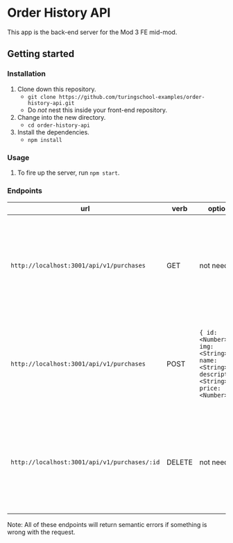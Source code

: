 # Order History API

This app is the back-end server for the Mod 3 FE mid-mod.

## Getting started

### Installation

1. Clone down this repository.
    - `git clone https://github.com/turingschool-examples/order-history-api.git`
    - Do *not* nest this inside your front-end repository.
2. Change into the new directory.
    - `cd order-history-api`
3. Install the dependencies.
    - `npm install`

### Usage

1. To fire up the server, run `npm start`.

### Endpoints

| url | verb | options | sample response |
| ----|------|---------|---------------- |
| `http://localhost:3001/api/v1/purchases` | GET | not needed | Array of all existing purchases: `[{ id: 1, img: 'https://store.storeimages.cdn-apple.com/4982/as-images.apple.com/is/iphone-xs-max-gold-select-2018?wid=940&hei=1112&fmt=png-alpha&qlt=80&.v=1550795409154', name: 'iPhone Xs', description: 'The latest phone to come out by Apple.  It has a faster processor and improved camera to take HDR images.', price: 900 }]` |
| `http://localhost:3001/api/v1/purchases` | POST | `{ id: <Number>, img: <String>, name: <String>, description: <String>, price: <Number> }` | New reservation: `{ id: 1, img: 'https://store.storeimages.cdn-apple.com/4982/as-images.apple.com/is/iphone-xs-max-gold-select-2018?wid=940&hei=1112&fmt=png-alpha&qlt=80&.v=1550795409154', name: 'iPhone Xs', description: 'The latest phone to come out by Apple.  It has a faster processor and improved camera to take HDR images.', price: 900 }` |
| `http://localhost:3001/api/v1/purchases/:id` | DELETE | not needed | Array of all remaining purchases: `[{ id: 1, img: 'https://store.storeimages.cdn-apple.com/4982/as-images.apple.com/is/iphone-xs-max-gold-select-2018?wid=940&hei=1112&fmt=png-alpha&qlt=80&.v=1550795409154', name: 'iPhone Xs', description: 'The latest phone to come out by Apple.  It has a faster processor and improved camera to take HDR images.', price: 900 }]` |

Note: All of these endpoints will return semantic errors if something is wrong with the request.
